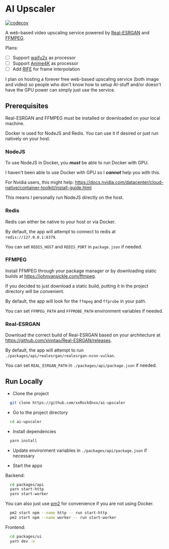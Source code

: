 
# AI Upscaler

[![codecov](https://codecov.io/gh/xxRockOnxx/ai-upscaler/branch/master/graph/badge.svg?token=QTYY6Z1NMQ)](https://codecov.io/gh/xxRockOnxx/ai-upscaler)

A web-based video upscaling service powered by [Real-ESRGAN](https://github.com/xinntao/Real-ESRGAN) and [FFMPEG](https://github.com/FFmpeg/FFmpeg).

Plans:

- [ ] Support [waifu2x](https://github.com/nagadomi/waifu2x) as processor
- [ ] Support [Anime4K](https://github.com/bloc97/Anime4K) as processor
- [ ] Add [RIFE](https://github.com/hzwer/arXiv2021-RIFE) for frame interpolation

I plan on hosting a forever free web-based upscaling service (both image and video)
so people who don't know how to setup AI-stuff and/or doesn't have the GPU power
can simply just use the service.


## Prerequisites

Real-ESRGAN and FFMPEG must be installed or downloaded on your local machine.

Docker is used for NodeJS and Redis. You can use it if desired or just run natively on your host.

### NodeJS

To use NodeJS in Docker, you ***must*** be able to run Docker with GPU.

I haven't been able to use Docker with GPU so I ***cannot*** help you with this.

For Nvidia users, this might help: https://docs.nvidia.com/datacenter/cloud-native/container-toolkit/install-guide.html

This means I personally run NodeJS directly on the host.

### Redis

Redis can either be native to your host or via Docker.

By default, the app will attempt to connect to redis at `redis://127.0.0.1:6379`.

You can set `REDIS_HOST` and `REDIS_PORT` in `package.json` if needed.

### FFMPEG

Install FFMPEG through your package manager or by downloading static builds at https://johnvansickle.com/ffmpeg.

If you decided to just download a static build, putting it in the project directory will be convenient.

By default, the app will look for the `ffmpeg` and `ffprobe` in your path.

You can set `FFMPEG_PATH` and `FFPROBE_PATH` environment variables if needed.

### Real-ESRGAN

Download the correct build of Real-ESRGAN based on your architecture at https://github.com/xinntao/Real-ESRGAN/releases.

By default, the app will attempt to run `./packages/api/realesrgan/realesrgan-ncnn-vulkan`.

You can set `REAL_ESRGAN_PATH` in `./packages/api/package.json` if needed.

## Run Locally

- Clone the project

```bash
  git clone https://github.com/xxRockOnxx/ai-upscaler
```

- Go to the project directory

```bash
  cd ai-upscaler
```

- Install dependencies

```bash
  yarn install
```

- Update environment variables in `./packages/api/package.json` if necessary

- Start the apps

Backend:

```bash
  cd packages/api
  yarn start-http
  yarn start-worker
```

You can also just use [pm2](https://pm2.keymetrics.io/) for convenience if you are not using Docker.

```bash
  pm2 start npm --name http -- run start-http
  pm2 start npm --name worker -- run start-worker
```

Frontend:

```bash
  cd packages/ui
  yarn dev -o
```

